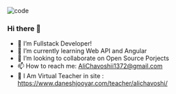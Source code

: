 ![code](https://user-images.githubusercontent.com/75223567/136923228-fee164da-c083-4d60-851a-1f2a4fb80c13.gif)

### Hi there 👋
 
- 🔭 I’m Fullstack Developer!
- 🌱 I’m currently learning Web API and Angular
- 👯 I’m looking to collaborate on Open Source Porjects
- 📫 How to reach me: AliChavoshii1372@gmail.com
- 🔭 I Am Virtual Teacher in site : https://www.daneshjooyar.com/teacher/alichavoshi/
